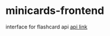 # minicards-frontend
interface for flashcard api
[api link](https://github.com/ayinfly/minicards-api)